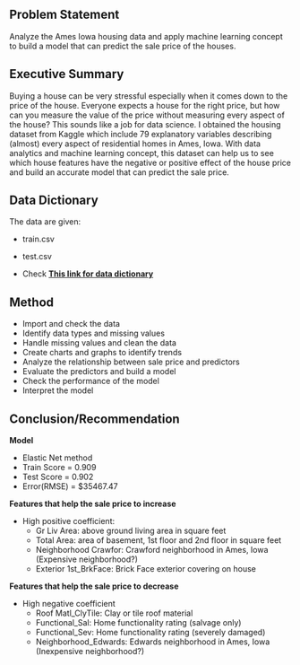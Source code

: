 ## Problem Statement

Analyze the Ames Iowa housing data and apply machine learning concept to build a model that can predict the sale price of the houses.
    
    
## Executive Summary

Buying a house can be very stressful especially when it comes down to the price of the house. Everyone expects a house for the right price, but how can you measure the value of the price without measuring every aspect of the house? This sounds like a job for data science. I obtained the housing dataset from Kaggle which include 79 explanatory variables describing (almost) every aspect of residential homes in Ames, Iowa. With data analytics and machine learning concept, this dataset can help us to see which house features have the negative or positive effect of the house price and build an accurate model that can predict the sale price. 


## Data Dictionary

The data are given:
- train.csv
- test.csv

- Check __[This link for data dictionary](http://https://www.kaggle.com/c/dsi-us-6-project-2-regression-challenge/data)__

## Method

- Import and check the data
- Identify data types and missing values
- Handle missing values and clean the data
- Create charts and graphs to identify trends
- Analyze the relationship between sale price and predictors
- Evaluate the predictors and build a model
- Check the performance of the model
- Interpret the model 


## Conclusion/Recommendation

**Model**
- Elastic Net method
- Train Score = 0.909
- Test Score = 0.902
- Error(RMSE) = $35467.47

**Features that help the sale price to increase**
- High positive coefficient:
    - Gr Liv Area: above ground living area in square feet
    - Total Area: area of basement, 1st floor and 2nd floor in square feet
    - Neighborhood Crawfor: Crawford neighborhood in Ames, Iowa (Expensive neighborhood?)
    - Exterior 1st_BrkFace: Brick Face exterior covering on house

**Features that help the sale price to decrease**
- High negative coefficient
    - Roof Matl_ClyTile: Clay or tile roof material
    - Functional_Sal: Home functionality rating (salvage only)
    - Functional_Sev: Home functionality rating (severely damaged)
    - Neighborhood_Edwards: Edwards neighborhood in Ames, Iowa (Inexpensive neighborhood?)

